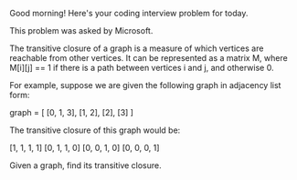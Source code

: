 Good morning! Here's your coding interview problem for today.This problem was asked by Microsoft.The transitive closure of a graph is a measure of which vertices are reachablefrom other vertices. It can be represented as a matrix M, where M[i][j] == 1 ifthere is a path between vertices i and j, and otherwise 0.For example, suppose we are given the following graph in adjacency list form:graph = [    [0, 1, 3],    [1, 2],    [2],    [3]]The transitive closure of this graph would be:[1, 1, 1, 1][0, 1, 1, 0][0, 0, 1, 0][0, 0, 0, 1]Given a graph, find its transitive closure.